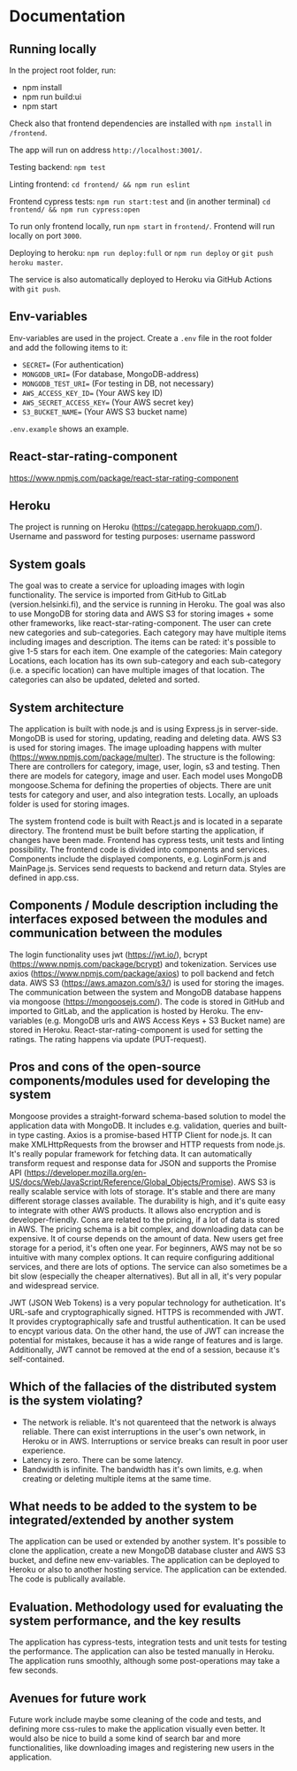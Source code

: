 # Documentation

## Running locally

In the project root folder, run:

* npm install
* npm run build:ui
* npm start

Check also that frontend dependencies are installed with `npm install` in `/frontend`.

The app will run on address `http://localhost:3001/`.

Testing backend: `npm test`

Linting frontend: `cd frontend/ && npm run eslint`

Frontend cypress tests: `npm run start:test` and (in another terminal) `cd frontend/ && npm run cypress:open`

To run only frontend locally, run `npm start` in `frontend/`. Frontend will run locally on port `3000`.

Deploying to heroku: `npm run deploy:full` or `npm run deploy` or `git push heroku master`.

The service is also automatically deployed to Heroku via GitHub Actions with `git push`.

## Env-variables

Env-variables are used in the project. Create a `.env` file in the root folder and add the following items to it:

* `SECRET=` (For authentication)
* `MONGODB_URI=` (For database, MongoDB-address)
* `MONGODB_TEST_URI=` (For testing in DB, not necessary)
* `AWS_ACCESS_KEY_ID=` (Your AWS key ID)
* `AWS_SECRET_ACCESS_KEY=` (Your AWS secret key)
* `S3_BUCKET_NAME=` (Your AWS S3 bucket name)

`.env.example` shows an example.

## React-star-rating-component

https://www.npmjs.com/package/react-star-rating-component


## Heroku

The project is running on Heroku (https://categapp.herokuapp.com/).
Username and password for testing purposes:
username
password


## System goals

The goal was to create a service for uploading images with login functionality. The service is imported from GitHub to GitLab (version.helsinki.fi), and the service is running in Heroku. The goal was also to use MongoDB for storing data and AWS S3 for storing images + some other frameworks, like react-star-rating-component. The user can crete new categories and sub-categories. Each category may have multiple items including images and description. The items can be rated: it's possible to give 1-5 stars for each item. One example of the categories: Main category Locations, each location has its own sub-category and each sub-category (i.e. a specific location) can have multiple images of that location. The categories can also be updated, deleted and sorted.

## System architecture

The application is built with node.js and is using Express.js in server-side. MongoDB is used for storing, updating, reading and deleting data. AWS S3 is used for storing images. The image uploading happens with multer (https://www.npmjs.com/package/multer). The structure is the following: There are controllers for category, image, user, login, s3 and testing. Then there are models for category, image and user. Each model uses MongoDB mongoose.Schema for defining the properties of objects. There are unit tests for category and user, and also integration tests. Locally, an uploads folder is used for storing images.

The system frontend code is built with React.js and is located in a separate directory. The frontend must be built before starting the application, if changes have been made. Frontend has cypress tests, unit tests and linting possibility. The frontend code is divided into components and services. Components include the displayed components, e.g. LoginForm.js and MainPage.js. Services send requests to backend and return data. Styles are defined in app.css.

## Components / Module description including the interfaces exposed between the modules and communication between the modules

The login functionality uses jwt (https://jwt.io/), bcrypt (https://www.npmjs.com/package/bcrypt) and tokenization. 
Services use axios (https://www.npmjs.com/package/axios) to poll backend and fetch data. AWS S3 (https://aws.amazon.com/s3/) is used for storing the images. The communication between the system and MongoDB database happens via mongoose (https://mongoosejs.com/). The code is stored in GitHub and imported to GitLab, and the application is hosted by Heroku. The env-variables (e.g. MongoDB urls and AWS Access Keys + S3 Bucket name) are stored in Heroku. React-star-rating-component is used for setting the ratings. The rating happens via update (PUT-request).


## Pros and cons of the open-source components/modules used for developing the system

Mongoose provides a straight-forward schema-based solution to model the application data with MongoDB. It includes e.g. validation, queries and built-in type casting.
Axios is a promise-based HTTP Client for node.js. It can make XMLHttpRequests from the browser and HTTP requests from node.js. It's really popular framework for fetching data. It can automatically transform request and response data for JSON and supports the Promise API (https://developer.mozilla.org/en-US/docs/Web/JavaScript/Reference/Global_Objects/Promise). AWS S3 is really scalable service with lots of storage. It's stable and there are many different storage classes available. The durability is high, and it's quite easy to integrate with other AWS products. It allows also encryption and is developer-friendly. Cons are related to the pricing, if a lot of data is stored in AWS. The pricing schema is a bit complex, and downloading data can be expensive. It of course depends on the amount of data. New users get free storage for a period, it's often one year. For beginners, AWS may not be so intuitive with many complex options. It can require configuring additional services, and there are lots of options. The service can also sometimes be a bit slow (especially the cheaper alternatives). But all in all, it's very popular and widespread service.

JWT (JSON Web Tokens) is a very popular technology for authetication. It's URL-safe and cryptographically signed. HTTPS is recommended with JWT. It provides cryptographically safe and trustful authentication. It can be used to encypt various data. On the other hand, the use of JWT can increase the potential for mistakes, because it has a wide range of features and is large. Additionally, JWT cannot be removed at the end of a session, because it's self-contained.


## Which of the fallacies of the distributed system is the system violating?

- The network is reliable. It's not quarenteed that the network is always reliable. There can exist interruptions in the user's own network, in Heroku or in AWS. Interruptions or service breaks can result in poor user experience.
- Latency is zero. There can be some latency.
- Bandwidth is infinite. The bandwidth has it's own limits, e.g. when creating or deleting multiple items at the same time.


## What needs to be added to the system to be integrated/extended by another system

The application can be used or extended by another system. It's possible to clone the application, create a new MongoDB database cluster and AWS S3 bucket, and define new env-variables. The application can be deployed to Heroku or also to another hosting service. The application can be extended. The code is publically available.


## Evaluation. Methodology used for evaluating the system performance, and the key results

The application has cypress-tests, integration tests and unit tests for testing the performance. The application can also be tested manually in Heroku. The application runs smoothly, although some post-operations may take a few seconds.

## Avenues for future work

Future work include maybe some cleaning of the code and tests, and defining more css-rules to make the application visually even better. It would also be nice to build a some kind of search bar and more functionalities, like downloading images and registering new users in the application.
